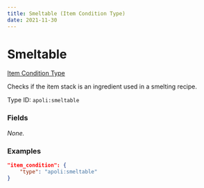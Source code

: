 ```yaml
---
title: Smeltable (Item Condition Type)
date: 2021-11-30
---
```


# Smeltable

[Item Condition Type](../item_condition_types.md)

Checks if the item stack is an ingredient used in a smelting recipe.

Type ID: `apoli:smeltable`


### Fields

_None._


### Examples

```json
"item_condition": {
    "type": "apoli:smeltable"
}
```
